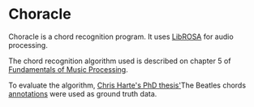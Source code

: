 # Choracle
Choracle is a chord recognition program. It uses [LibROSA](https://github.com/librosa/librosa) for audio processing.

The chord recognition algorithm used is described on chapter 5 of [Fundamentals of Music Processing](http://www.springer.com/us/book/9783319219448).

To evaluate the algorithm, [Chris Harte's PhD thesis'](https://code.soundsoftware.ac.uk/attachments/download/330/chris_harte_phd_thesis.pdf)The Beatles chords [annotations](http://isophonics.net/content/reference-annotations-beatles) were used as ground truth data.

